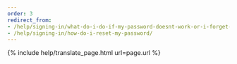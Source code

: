 ```yaml
---
order: 3
redirect_from:
- /help/signing-in/what-do-i-do-if-my-password-doesnt-work-or-i-forget-it/
- /help/signing-in/how-do-i-reset-my-password/
---
```


{% include help/translate_page.html url=page.url %}
